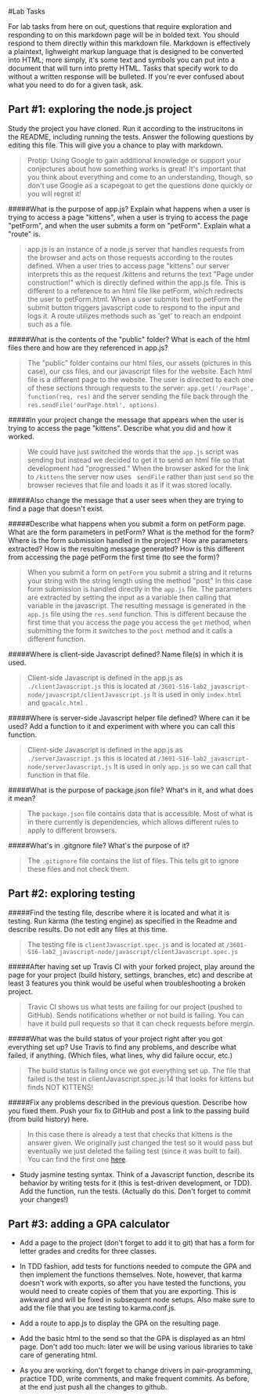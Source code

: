 #Lab Tasks

For lab tasks from here on out, questions that require exploration and responding to on this markdown page will be in bolded text. You should respond to them directly within this markdown file. Markdown is effectively a plaintext, lighweight markup language that is designed to be converted into HTML; more simply, it's some text and symbols you can put into a document that will turn into pretty HTML.
Tasks that specify work to do without a written response will be bulleted.
If you're ever confused about what you need to do for a given task, ask.

## Part #1: exploring the node.js project
Study the project you have cloned. Run it according to the instrucitons in the README, including running the tests. Answer the following questions by editing this file.  This will give you a chance to play with markdown.

> Protip: Using Google to gain additional knowledge or support your conjectures about how something works is great! It's important that you think about everything and come to an understanding, though, so don't use Google as a scapegoat to get the questions done quickly or you will regret it!

#####What is the purpose of app.js? Explain what happens when a user is trying to access a page "kittens", when a user is trying to access the page "petForm", and when the user submits a form on "petForm". Explain what a "route" is.

> app.js is an instance of a node.js server that handles requests from the browser and acts on those requests according to the routes defined. When a user tries to access page "kittens" our server interprets this as the request /kittens and returns the text "Page under construction!" which is directly defined within the app.js file. This is different to a reference to an html file like petForm, which redirects the user to petForm.html. When a user submits text to petForm the submit button triggers javascript code to respond to the input and logs it. A route utilizes methods such as 'get' to reach an endpoint such as a file.

#####What is the contents of the "public" folder? What is each of the html files there and how are they referenced in app.js?

> The "public" folder contains our html files, our assets (pictures in this case), our css files, and our javascript files for the website. Each html file is a different page to the website. The user is directed to each one of these sections through requests to the server: ``` app.get('/ourPage', function(req, res) ``` and the server sending the file back through the ``` res.sendFile('ourPage.html', options) ```.

#####In your project change the message that appears when the user is trying to access the page "kittens". Describe what you did and how it worked.

> We could have just switched the words that the ``` app.js ``` script was sending but instead we decided to get it to send an html file so that development had "progressed." When the browser asked for the link to ``` /kittens ``` the server now uses ``` sendFile``` rather than just ```send``` so the browser recieves that file and loads it as if it was stored locally.

#####Also change the message that a user sees when they are trying to find a page that doesn't exist.

#####Describe what happens when you submit a form on petForm page. What are the form parameters in petForm? What is the method for the form? Where is the form submission handled in the project? How are parameters extracted? How is the resulting message generated? How is this different from accessing the page petForm the first time (to see the form)?

> When you submit a form on ``` petForm ``` you submit a string and it returns your string with the string length using the method "post" In this case form submission is handled directly in the ``` app.js ``` file. The parameters are extracted by setting the input as a variable then calling that variable in the javascript. The resulting message is generated in the ```app.js``` file  using the ``` res.send ``` function. This is different because the first time that you access the page you access the ``` get ``` method, when submitting the form it switches to the ``` post ``` method and it calls a different function.

#####Where is client-side Javascript defined? Name file(s) in which it is used.

> Client-side Javascript is defined in the app.js as ``` ./clientJavascript.js ``` this is located at ``` /3601-S16-lab2_javascript-node/javascript/clientJavascript.js ``` It is used in only ``` index.html ``` and ```gpacalc.html``` .

#####Where is server-side Javascript helper file defined? Where can it be used? Add a function to it and experiment with where you can call this function.

> Client-side Javascript is defined in the app.js as ``` ./serverJavascript.js ``` this is located at ``` /3601-S16-lab2_javascript-node/serverJavascript.js ``` It is used in only ``` app.js ```  so we can call that function in that file.

#####What is the purpose of package.json file? What's in it, and what does it mean?

> The ```package.json``` file contains data that is accessible. Most of what is in there currently is dependencies, which allows different rules to apply to different browsers.

#####What's in .gitgnore file? What's the purpose of it?

> The ``` .gitignore ``` file contains the list of files. This tells git to ignore these files and not check them.

## Part #2: exploring testing

#####Find the testing file, describe where it is located and what it is testing. Run karma (the testing engine) as specified in the Readme and describe results. Do not edit any files at this time.

>The testing file is ``` clientJavascript.spec.js ``` and is located at ``` /3601-S16-lab2_javascript-node/javascript/clientJavascript.spec.js ```

#####After having set up Travis CI with your forked project, play around the page for your project (build history, settings, branches, etc) and describe at least 3 features you think would be useful when troubleshooting a broken project.

> Travic CI shows us what tests are failing for our project (pushed to GitHub). Sends notifications whether or not build is failing. You can have it build pull requests so that it can check requests before mergin.

#####What was the build status of your project right after you got everything set up? Use Travis to find any problems, and describe what failed, if anything. (Which files, what lines, why did failure occur, etc.)

> The build status is failing once we got everything set up. The file that failed is the test in clientJavascript.spec.js:14 that looks for kittens but finds NOT KITTENS!

#####Fix any problems described in the previous question. Describe how you fixed them. Push your fix to GitHub and post a link to the passing build (from build history) here.

> In this case there is already a test that checks that kittens is the answer given. We originally just changed the test so it would pass but eventually we just deleted the failing test (since it was built to fail). You can find the first one [here](https://travis-ci.org/devlitz/3601-S16-lab2_javascript-node/builds/104967173).

- Study jasmine testing syntax. Think of a Javascript function, describe its behavior by writing tests for it (this is test-driven development, or TDD). Add the function, run the tests. (Actually do this. Don't forget to commit your changes!)

## Part #3: adding a GPA calculator

- Add a page to the project (don't forget to add it to git) that has a form for letter grades and credits for three classes.

- In TDD fashion, add tests for functions needed to compute the GPA and then implement the functions themselves. Note, however, that karma doesn't work with exports, so after you have tested the functions, you would need to create copies of them that you are exporting. This is awkward and will be fixed in subsequent node setups. Also make sure to add the file that you are testing to karma.conf.js.

- Add a route to app.js to display the GPA on the resulting page.

- Add the basic html to the send so that the GPA is displayed as an html page. Don't add too much: later we will be using various libraries to take care of generating html.

- As you are working, don't forget to change drivers in pair-programming, practice TDD, write comments, and make frequent commits. As before, at the end just push all the changes to github.

